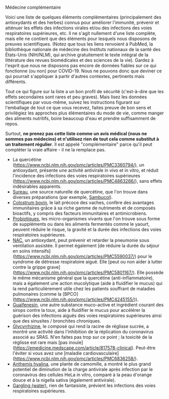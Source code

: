 Médecine complémentaire

Voici une liste de quelques éléments complémentaires (principalement des antioxydants et des herbes) connus pour améliorer l'immunité, prévenir et atténuer les effets des infections virales et/ou des infections des voies respiratoires supérieures, etc. Il ne s'agit nullement d'une liste complète, mais elle ne contient que des éléments pour lesquels nous disposons de preuves scientifiques. (Notez que tous les liens renvoient à PubMed, la bibliothèque nationale de médecine des Instituts nationaux de la santé des États-Unis (NIH/NLM), qui archive gratuitement le texte intégral de la littérature des revues biomédicales et des sciences de la vie). Gardez à l'esprit que nous ne disposons pas encore de données fiables sur ce qui fonctionne (ou non) pour COVID-19. Nous ne pouvons donc que deviner ce qui pourrait s'appliquer à partir d'autres contextes, pertinents mais différents. 

Tout ce qui figure sur la liste a un bon profil de sécurité (c'est-à-dire que les effets secondaires sont rares et peu graves). Mais lisez les données scientifiques par vous-même, suivez les instructions figurant sur l'emballage de tout ce que vous recevez, faites preuve de bon sens et privilégiez les approches plus élémentaires du mode de vie, comme manger des aliments nutritifs, boire beaucoup d'eau et prendre suffisamment de repos.

Surtout, **ne prenez pas cette liste comme un avis médical (nous ne sommes pas médecins) et n'utilisez rien de tout cela comme substitut à un traitement régulier**. Il est appelé "complémentaire" parce qu'il peut compléter la vraie affaire - il ne la remplace pas. 

* La quercétine (https://www.ncbi.nlm.nih.gov/pmc/articles/PMC3360794/), un antioxydant, présente une activité antivirale in vivo et in vitro, et réduit l'incidence des infections des voies respiratoires supérieures (https://www.ncbi.nlm.nih.gov/pmc/articles/PMC4863266/), sans effets indésirables apparents. 
* [Sureau](https://www.ncbi.nlm.nih.gov/pmc/articles/PMC6124954/), une source naturelle de quercétine, que l'on trouve dans diverses préparations (par exemple, [Sambucol](https://www.amazon.de/dp/B005039D78/ref=sr_1_8?keywords=sambucol&qid=1584023224&sr=8-8)).
* [Colostrum bovin](https://www.ncbi.nlm.nih.gov/pmc/articles/PMC6124954/), le lait précoce des vaches, confère des avantages immunitaires grâce à sa riche gamme de nutriments et de composés bioactifs, y compris des facteurs immunitaires et antimicrobiens.
* [Probiotiques](https://www.ncbi.nlm.nih.gov/pmc/articles/PMC6124954/), les micro-organismes vivants que l'on trouve sous forme de suppléments ou dans les aliments fermentés comme le yaourt, peuvent réduire le risque, la gravité et la durée des infections des voies respiratoires supérieures. 
* [NAC](https://www.ncbi.nlm.nih.gov/pmc/articles/PMC5937299/), un antioxydant, peut prévenir et retarder la pneumonie sous ventilation assistée. Il permet également [de réduire la durée du séjour en soins intensifs] (https://www.ncbi.nlm.nih.gov/pmc/articles/PMC5590037/) pour le syndrome de détresse respiratoire aiguë. Elle [peut ou non aider à lutter contre la grippe grave] (https://www.ncbi.nlm.nih.gov/pmc/articles/PMC5801167/). Elle possède le même mécanisme général que la quercétine (anti-inflammatoire), mais a également une action mucolytique (aide à fluidifier le mucus) qui la rend particulièrement utile chez les patients souffrant de maladies pulmonaires (comme la [BPCO] (https://www.ncbi.nlm.nih.gov/pmc/articles/PMC4245155/)). 
* [Guaifenesin](https://www.ncbi.nlm.nih.gov/pmc/articles/PMC5724298/), une autre substance muco-active et ingrédient courant des sirops contre la toux, aide à fluidifier le mucus pour accélérer la guérison des infections aiguës des voies respiratoires supérieures ainsi que des sinusites / bronchites chroniques. 
* [Glycyrrhizine](https://www.ncbi.nlm.nih.gov/pubmed/12814717), le composé qui rend la racine de réglisse sucrée, a montré une activité dans l'inhibition de la réplication du coronavirus associé au SRAS. N'en faites pas trop sur ce point ; la toxicité de la réglisse est rare mais [pas inouïe] (https://emedicine.medscape.com/article/817578-clinical). Peut-être l'éviter si vous avez une [maladie cardiovasculaire] (https://www.ncbi.nlm.nih.gov/pmc/articles/PMC6836258/). 
* [Anthemis hyalina](https://www.ncbi.nlm.nih.gov/pmc/articles/PMC3933739/), une plante de camomille, a montré le plus grand potentiel de diminution de la charge antivirale après infection par le coronavirus des cellules HeLa in vitro, comparé à la peau d'orange douce et à la nigella sativa (également antivirale). 
* [Gargling (water)](https://www.ncbi.nlm.nih.gov/pubmed/16242593), rien de fantaisiste, prévient les infections des voies respiratoires supérieures. 
